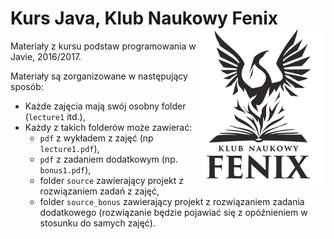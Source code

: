 # Kurs Java, Klub Naukowy Fenix <img src="docs/img/fenix.png" width=200px align="right">

Materiały z kursu podstaw programowania w Javie, 2016/2017.

Materiały są zorganizowane w następujący sposób:
- Każde zajęcia mają swój osobny folder (`lecture1` itd.),
- Każdy z takich folderów może zawierać:
  - `pdf` z wykładem z zajęć (np `lecture1.pdf`),
  - `pdf` z zadaniem dodatkowym (np. `bonus1.pdf`),
  - folder `source` zawierający projekt z rozwiązaniem zadań z zajęć,
  - folder `source_bonus` zawierający projekt z rozwiązaniem zadania dodatkowego (rozwiązanie będzie pojawiać się z opóźnieniem w stosunku do samych zajęć).
